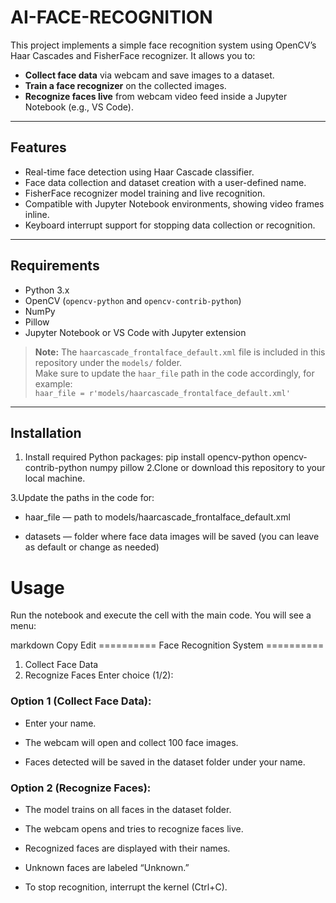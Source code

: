# AI-FACE-RECOGNITION


This project implements a simple face recognition system using OpenCV’s Haar Cascades and FisherFace recognizer. It allows you to:

- **Collect face data** via webcam and save images to a dataset.
- **Train a face recognizer** on the collected images.
- **Recognize faces live** from webcam video feed inside a Jupyter Notebook (e.g., VS Code).

---

## Features

- Real-time face detection using Haar Cascade classifier.
- Face data collection and dataset creation with a user-defined name.
- FisherFace recognizer model training and live recognition.
- Compatible with Jupyter Notebook environments, showing video frames inline.
- Keyboard interrupt support for stopping data collection or recognition.

---

## Requirements

- Python 3.x
- OpenCV (`opencv-python` and `opencv-contrib-python`)
- NumPy
- Pillow
- Jupyter Notebook or VS Code with Jupyter extension

> **Note:** The `haarcascade_frontalface_default.xml` file is included in this repository under the `models/` folder.  
> Make sure to update the `haar_file` path in the code accordingly, for example:  
> `haar_file = r'models/haarcascade_frontalface_default.xml'`

---

## Installation

1. Install required Python packages:
pip install opencv-python opencv-contrib-python numpy pillow
2.Clone or download this repository to your local machine.

3.Update the paths in the code for:

- haar_file — path to models/haarcascade_frontalface_default.xml

- datasets — folder where face data images will be saved (you can leave as default or change as needed)
# Usage
Run the notebook and execute the cell with the main code. You will see a menu:

markdown
Copy
Edit
========== Face Recognition System ==========
1. Collect Face Data
2. Recognize Faces
Enter choice (1/2):
### Option 1 (Collect Face Data):

- Enter your name.

- The webcam will open and collect 100 face images.

- Faces detected will be saved in the dataset folder under your name.

### Option 2 (Recognize Faces):

- The model trains on all faces in the dataset folder.

- The webcam opens and tries to recognize faces live.

- Recognized faces are displayed with their names.

- Unknown faces are labeled “Unknown.”

- To stop recognition, interrupt the kernel (Ctrl+C).

